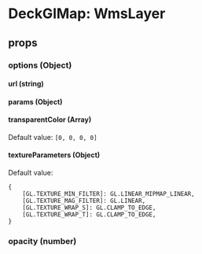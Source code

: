 # DeckGlMap: WmsLayer
## props
### options (Object)
#### url (string)
#### params (Object)
#### transparentColor (Array)
Default value:
``
[0, 0, 0, 0]
``
#### textureParameters (Object)
Default value:
```
{
    [GL.TEXTURE_MIN_FILTER]: GL.LINEAR_MIPMAP_LINEAR,
    [GL.TEXTURE_MAG_FILTER]: GL.LINEAR,
    [GL.TEXTURE_WRAP_S]: GL.CLAMP_TO_EDGE,
    [GL.TEXTURE_WRAP_T]: GL.CLAMP_TO_EDGE,
}
```
### opacity (number)